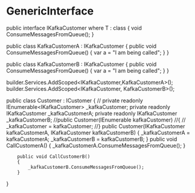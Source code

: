 # GenericInterface

 public interface IKafkaCustomer<T> where T : class
 {
        void ConsumeMessagesFromQueue();
 }
  
 public class KafkaCustomerA : IKafkaCustomer<KafkaCustomerA>
 {
        public void ConsumeMessagesFromQueue()
        {
            var a = "I am being called";
        }
 }
  
 public class KafkaCustomerB : IKafkaCustomer<KafkaCustomerB>
 {
        public void ConsumeMessagesFromQueue()
        {
            var a = "I am being called";
        }
 }
  
 builder.Services.AddScoped<IKafkaCustomer<KafkaCustomerA>,KafkaCustomerA>();
 builder.Services.AddScoped<IKafkaCustomer<KafkaCustomerB>, KafkaCustomerB>();
  
 public class Customer : ICustomer
 {
        //   private readonly IEnumerable<IKafkaCustomer<KafkaCustomerA>> _kafkaCustomer;
        private readonly IKafkaCustomer<KafkaCustomerA> _kafkaCustomerA;
        private readonly IKafkaCustomer<KafkaCustomerB> _kafkaCustomerB;
        //public Customer(IEnumerable<IKafkaCustomer> kafkaCustomer)
        //{
        //    _kafkaCustomer = kafkaCustomer;
        //}
        public Customer(IKafkaCustomer<KafkaCustomerA> kafkaCustomerA, 
                        IKafkaCustomer<KafkaCustomerB> kafkaCustomerB)
        {
            _kafkaCustomerA = kafkaCustomerA;
            _kafkaCustomerB = kafkaCustomerB;
        }
        public void CallCustomerA()
        {
            _kafkaCustomerA.ConsumeMessagesFromQueue();
        }

        public void CallCustomerB()
        {
            _kafkaCustomerB.ConsumeMessagesFromQueue();
        }
 }
  

